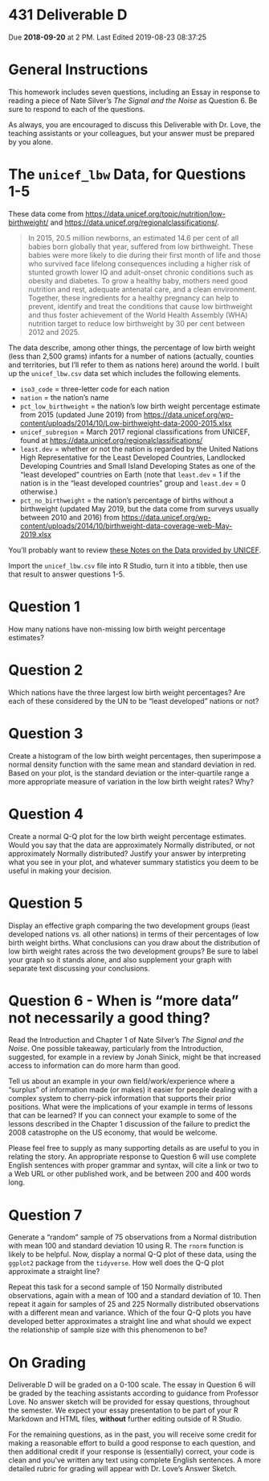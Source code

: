 431 Deliverable D
================
Due **2018-09-20** at 2 PM. Last Edited 2019-08-23 08:37:25

# General Instructions

This homework includes seven questions, including an Essay in response
to reading a piece of Nate Silver’s *The Signal and the Noise* as
Question 6. Be sure to respond to each of the questions.

As always, you are encouraged to discuss this Deliverable with Dr. Love,
the teaching assistants or your colleagues, but your answer must be
prepared by you alone.

# The `unicef_lbw` Data, for Questions 1-5

These data come from
<https://data.unicef.org/topic/nutrition/low-birthweight/> and
<https://data.unicef.org/regionalclassifications/>.

> In 2015, 20.5 million newborns, an estimated 14.6 per cent of all
> babies born globally that year, suffered from low birthweight. These
> babies were more likely to die during their first month of life and
> those who survived face lifelong consequences including a higher risk
> of stunted growth lower IQ and adult-onset chronic conditions such as
> obesity and diabetes. To grow a healthy baby, mothers need good
> nutrition and rest, adequate antenatal care, and a clean environment.
> Together, these ingredients for a healthy pregnancy can help to
> prevent, identify and treat the conditions that cause low birthweight
> and thus foster achievement of the World Health Assembly (WHA)
> nutrition target to reduce low birthweight by 30 per cent between 2012
> and 2025.

The data describe, among other things, the percentage of low birth
weight (less than 2,500 grams) infants for a number of nations
(actually, counties and territories, but I’ll refer to them as nations
here) around the world. I built up the `unicef_lbw.csv` data set which
includes the following elements.

  - `iso3_code` = three-letter code for each nation
  - `nation` = the nation’s name
  - `pct_low_birthweight` = the nation’s low birth weight percentage
    estimate from 2015 (updated June 2019) from
    <https://data.unicef.org/wp-content/uploads/2014/10/Low-birthweight-data-2000-2015.xlsx>
  - `unicef_subregion` = March 2017 regional classifications from
    UNICEF, found at <https://data.unicef.org/regionalclassifications/>
  - `least.dev` = whether or not the nation is regarded by the United
    Nations High Representative for the Least Developed Countries,
    Landlocked Developing Countries and Small Island Developing States
    as one of the “least developed” countries on Earth (note that
    `least.dev` = 1 if the nation is in the “least developed countries”
    group and `least.dev` = 0 otherwise.)
  - `pct_no_birthweight` = the nation’s percentage of births without a
    birthweight (updated May 2019, but the data come from surveys
    usually between 2010 and 2016) from
    <https://data.unicef.org/wp-content/uploads/2014/10/birthweight-data-coverage-web-May-2019.xlsx>

You’ll probably want to review [these Notes on the Data provided by
UNICEF](https://data.unicef.org/topic/nutrition/low-birthweight/).

Import the `unicef_lbw.csv` file into R Studio, turn it into a tibble,
then use that result to answer questions 1-5.

# Question 1

How many nations have non-missing low birth weight percentage estimates?

# Question 2

Which nations have the three largest low birth weight percentages? Are
each of these considered by the UN to be “least developed” nations or
not?

# Question 3

Create a histogram of the low birth weight percentages, then superimpose
a normal density function with the same mean and standard deviation in
red. Based on your plot, is the standard deviation or the inter-quartile
range a more appropriate measure of variation in the low birth weight
rates? Why?

# Question 4

Create a normal Q-Q plot for the low birth weight percentage estimates.
Would you say that the data are approximately Normally distributed, or
not approximately Normally distributed? Justify your answer by
interpreting what you see in your plot, and whatever summary statistics
you deem to be useful in making your decision.

# Question 5

Display an effective graph comparing the two development groups (least
developed nations vs. all other nations) in terms of their percentages
of low birth weight births. What conclusions can you draw about the
distribution of low birth weight rates across the two development
groups? Be sure to label your graph so it stands alone, and also
supplement your graph with separate text discussing your conclusions.

# Question 6 - When is “more data” not necessarily a good thing?

Read the Introduction and Chapter 1 of Nate Silver’s *The Signal and the
Noise*. One possible takeaway, particularly from the Introduction,
suggested, for example in a review by Jonah Sinick, might be that
increased access to information can do more harm than good.

Tell us about an example in your own field/work/experience where a
“surplus” of information made (or makes) it easier for people dealing
with a complex system to cherry-pick information that supports their
prior positions. What were the implications of your example in terms of
lessons that can be learned? If you can connect your example to some of
the lessons described in the Chapter 1 discussion of the failure to
predict the 2008 catastrophe on the US economy, that would be welcome.

Please feel free to supply as many supporting details as are useful to
you in relating the story. An appropriate response to Question 6 will
use complete English sentences with proper grammar and syntax, will cite
a link or two to a Web URL or other published work, and be between 200
and 400 words long.

# Question 7

Generate a “random” sample of 75 observations from a Normal distribution
with mean 100 and standard deviation 10 using R. The `rnorm` function is
likely to be helpful. Now, display a normal Q-Q plot of these data,
using the `ggplot2` package from the `tidyverse`. How well does the Q-Q
plot approximate a straight line?

Repeat this task for a second sample of 150 Normally distributed
observations, again with a mean of 100 and a standard deviation of 10.
Then repeat it again for samples of 25 and 225 Normally distributed
observations with a different mean and variance. Which of the four Q-Q
plots you have developed better approximates a straight line and what
should we expect the relationship of sample size with this phenomenon to
be?

# On Grading

Deliverable D will be graded on a 0-100 scale. The essay in Question 6
will be graded by the teaching assistants according to guidance from
Professor Love. No answer sketch will be provided for essay questions,
throughout the semester. We expect your essay presentation to be part of
your R Markdown and HTML files, **without** further editing outside of R
Studio.

For the remaining questions, as in the past, you will receive some
credit for making a reasonable effort to build a good response to each
question, and then additional credit if your response is (essentially)
correct, your code is clean and you’ve written any text using complete
English sentences. A more detailed rubric for grading will appear with
Dr. Love’s Answer Sketch.
